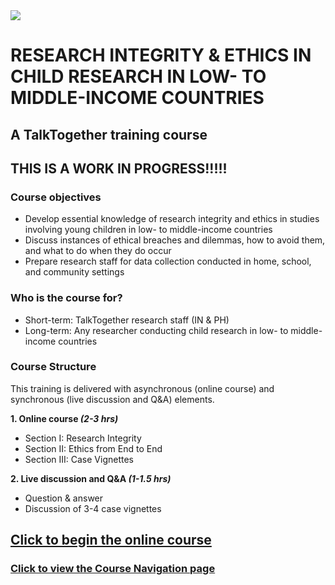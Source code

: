 <img src="https://talktogproject.github.io/ethics/img/TT-UP-TPF.png" style="display: block; margin: auto;">

# RESEARCH INTEGRITY & ETHICS IN CHILD RESEARCH IN LOW- TO MIDDLE-INCOME COUNTRIES
## A TalkTogether training course

## THIS IS A WORK IN PROGRESS!!!!!

### Course objectives

-	Develop essential knowledge of research integrity and ethics in studies involving young children in low- to middle-income countries
-	Discuss instances of ethical breaches and dilemmas, how to avoid them, and what to do when they do occur
-	Prepare research staff for data collection conducted in home, school, and community settings

### Who is the course for?

-	Short-term: TalkTogether research staff (IN & PH)
-	Long-term: Any researcher conducting child research in low- to middle-income countries

### Course Structure

This training is delivered with asynchronous (online course) and synchronous (live discussion and Q&A) elements.

**1. Online course *(2-3 hrs)***
- Section I: Research Integrity
- Section II: Ethics from End to End
- Section III: Case Vignettes

**2. Live discussion and Q&A *(1-1.5 hrs)***
- Question & answer
- Discussion of 3-4 case vignettes

## [Click to begin the online course](intro.md)
### [Click to view the Course Navigation page](toc.md)
